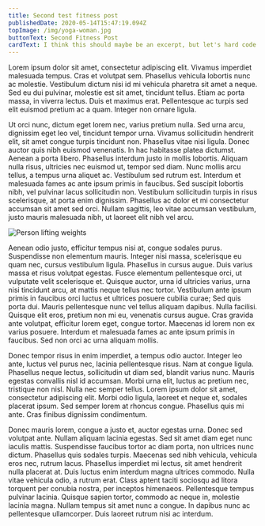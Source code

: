 ```yaml
---
title: Second test fitness post
publishedDate: 2020-05-14T15:47:19.094Z
topImage: /img/yoga-woman.jpg
buttonText: Second Fitness Post
cardText: I think this should maybe be an excerpt, but let's hard code it for now...
---
```

Lorem ipsum dolor sit amet, consectetur adipiscing elit. Vivamus imperdiet malesuada tempus. Cras et volutpat sem. Phasellus vehicula lobortis nunc ac molestie. Vestibulum dictum nisi id mi vehicula pharetra sit amet a neque. Sed eu dui pulvinar, molestie est sit amet, tincidunt tellus. Etiam ac porta massa, in viverra lectus. Duis et maximus erat. Pellentesque ac turpis sed elit euismod pretium ac a quam. Integer non ornare ligula.

Ut orci nunc, dictum eget lorem nec, varius pretium nulla. Sed urna arcu, dignissim eget leo vel, tincidunt tempor urna. Vivamus sollicitudin hendrerit elit, sit amet congue turpis tincidunt non. Phasellus vitae nisi ligula. Donec auctor quis nibh euismod venenatis. In hac habitasse platea dictumst. Aenean a porta libero. Phasellus interdum justo in mollis lobortis. Aliquam nulla risus, ultricies nec euismod ut, tempor sed diam. Nunc mollis arcu tellus, a tempus urna aliquet ac. Vestibulum sed rutrum est. Interdum et malesuada fames ac ante ipsum primis in faucibus. Sed suscipit lobortis nibh, vel pulvinar lacus sollicitudin non. Vestibulum sollicitudin turpis in risus scelerisque, at porta enim dignissim. Phasellus ac dolor et mi consectetur accumsan sit amet sed orci. Nullam sagittis, leo vitae accumsan vestibulum, justo mauris malesuada nibh, ut laoreet elit nibh vel arcu.

![Person lifting weights](/img/fitness-02.png "Person lifting weights")

Aenean odio justo, efficitur tempus nisi at, congue sodales purus. Suspendisse non elementum mauris. Integer nisi massa, scelerisque eu quam nec, cursus vestibulum ligula. Phasellus in cursus augue. Duis varius massa et risus volutpat egestas. Fusce elementum pellentesque orci, ut vulputate velit scelerisque et. Quisque auctor, urna id ultricies varius, urna nisi tincidunt arcu, at mattis neque tellus nec tortor. Vestibulum ante ipsum primis in faucibus orci luctus et ultrices posuere cubilia curae; Sed quis porta dui. Mauris pellentesque nunc vel tellus aliquam dapibus. Nulla facilisi. Quisque elit eros, pretium non mi eu, venenatis cursus augue. Cras gravida ante volutpat, efficitur lorem eget, congue tortor. Maecenas id lorem non ex varius posuere. Interdum et malesuada fames ac ante ipsum primis in faucibus. Sed non orci ac urna aliquam mollis.

Donec tempor risus in enim imperdiet, a tempus odio auctor. Integer leo ante, luctus vel purus nec, lacinia pellentesque risus. Nam at congue ligula. Phasellus neque lectus, sollicitudin ut diam sed, blandit varius nunc. Mauris egestas convallis nisl id accumsan. Morbi urna elit, luctus ac pretium nec, tristique non nisl. Nulla nec semper tellus. Lorem ipsum dolor sit amet, consectetur adipiscing elit. Morbi odio ligula, laoreet et neque et, sodales placerat ipsum. Sed semper lorem at rhoncus congue. Phasellus quis mi ante. Cras finibus dignissim condimentum.

Donec mauris lorem, congue a justo et, auctor egestas urna. Donec sed volutpat ante. Nullam aliquam lacinia egestas. Sed sit amet diam eget nunc iaculis mattis. Suspendisse faucibus tortor ac diam porta, non ultrices nunc dictum. Phasellus quis sodales turpis. Maecenas sed nibh vehicula, vehicula eros nec, rutrum lacus. Phasellus imperdiet mi lectus, sit amet hendrerit nulla placerat at. Duis luctus enim interdum magna ultrices commodo. Nulla vitae vehicula odio, a rutrum erat. Class aptent taciti sociosqu ad litora torquent per conubia nostra, per inceptos himenaeos. Pellentesque tempus pulvinar lacinia. Quisque sapien tortor, commodo ac neque in, molestie lacinia magna. Nullam tempus sit amet nunc a congue. In dapibus nunc ac pellentesque ullamcorper. Duis laoreet rutrum nisi ac interdum.